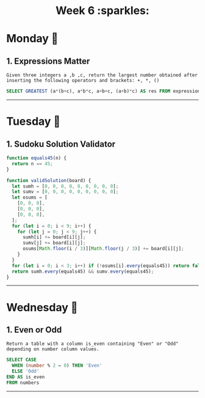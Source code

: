 <h1 align="center">Week 6 :sparkles:</h1>

# Monday :calendar:
## 1. Expressions Matter
``Given three integers a ,b ,c, return the largest number obtained after inserting the following operators and brackets: +, *, ()``

```sql
SELECT GREATEST (a*(b+c), a*b*c, a+b+c, (a+b)*c) AS res FROM expression_matter;
```
___
# Tuesday :calendar:
## 1. Sudoku Solution Validator
```js
function equals45(n) {
  return n == 45;
}

function validSolution(board) {
  let sumh = [0, 0, 0, 0, 0, 0, 0, 0, 0];
  let sumv = [0, 0, 0, 0, 0, 0, 0, 0, 0];
  let osums = [
    [0, 0, 0],
    [0, 0, 0],
    [0, 0, 0],
  ];
  for (let i = 0; i < 9; i++) {
    for (let j = 0; j < 9; j++) {
      sumh[i] += board[i][j];
      sumv[j] += board[i][j];
      osums[Math.floor(i / 3)][Math.floor(j / 3)] += board[i][j];
    }
  }
  for (let i = 0; i < 3; i++) if (!osums[i].every(equals45)) return false;
  return sumh.every(equals45) && sumv.every(equals45);
}
```
___
# Wednesday :calendar:
## 1. Even or Odd
``Return a table with a column is_even containing "Even" or "Odd" depending on number column values.``

```sql
SELECT CASE
  WHEN (number % 2 = 0) THEN 'Even'
  ELSE 'Odd'
END AS is_even
FROM numbers
```
___

